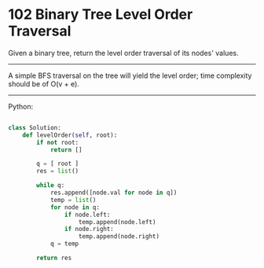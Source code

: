 102 Binary Tree Level Order Traversal
=====================================

Given a binary tree, return the level order traversal of its nodes' values.

---

A simple BFS traversal on the tree will yield the level order; time complexity
should be of O(v + e).

---

Python:

```python

class Solution:
    def levelOrder(self, root):
        if not root:
            return []

        q = [ root ]
        res = list()

        while q:
            res.append([node.val for node in q])
            temp = list()
            for node in q:
                if node.left:
                    temp.append(node.left)
                if node.right:
                    temp.append(node.right)
            q = temp

        return res
```
